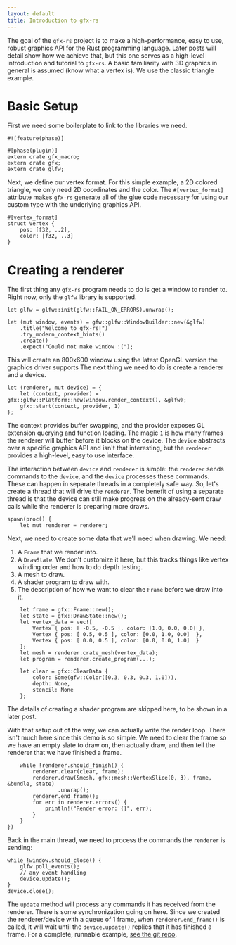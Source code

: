 ```yaml
---
layout: default
title: Introduction to gfx-rs
---
```


The goal of the `gfx-rs` project is to make a high-performance, easy to use,
robust graphics API for the Rust programming language. Later posts will detail
show how we achieve that, but this one serves as a high-level introduction and
tutorial to `gfx-rs`. A basic familiarity with 3D graphics in general is
assumed (know what a vertex is). We use the classic triangle example.

# Basic Setup

First we need some boilerplate to link to the libraries we need.

```
#![feature(phase)]

#[phase(plugin)]
extern crate gfx_macro;
extern crate gfx;
extern crate glfw;
```

Next, we define our vertex format. For this simple example, a 2D colored
triangle, we only need 2D coordinates and the color. The `#[vertex_format]`
attribute makes `gfx-rs` generate all of the glue code necessary for using our
custom type with the underlying graphics API.

```
#[vertex_format]
struct Vertex {
    pos: [f32, ..2],
    color: [f32, ..3]
}
```

# Creating a renderer

The first thing any `gfx-rs` program needs to do is get a window to render to.
Right now, only the `glfw` library is supported.

```
let glfw = glfw::init(glfw::FAIL_ON_ERRORS).unwrap();

let (mut window, events) = gfw::glfw::WindowBuilder::new(&glfw)
    .title("Welcome to gfx-rs!")
    .try_modern_context_hints()
    .create()
    .expect("Could not make window :(");
```

This will create an 800x600 window using the latest OpenGL version the
graphics driver supports The next thing we need to do is create a renderer and
a device.

```
let (renderer, mut device) = {
    let (context, provider) = gfx::glfw::Platform::new(window.render_context(), &glfw);
    gfx::start(context, provider, 1)
};
```

The context provides buffer swapping, and the provider exposes GL extension
querying and function loading. The magic `1` is how many frames the renderer
will buffer before it blocks on the device.  The `device` abstracts over a
specific graphics API and isn't that interesting, but the `renderer` provides
a high-level, easy to use interface.

The interaction between `device` and `renderer` is simple: the `renderer`
sends commands to the `device`, and the `device` processes these commands.
These can happen in separate threads in a completely safe way. So, let's
create a thread that will drive the `renderer`.  The benefit of using a
separate thread is that the device can still make progress on the already-sent
draw calls while the renderer is preparing more draws.

```
spawn(proc() {
    let mut renderer = renderer;
```

Next, we need to create some data that we'll need when drawing. We need:

1. A `Frame` that we render into.
2. A `DrawState`. We don't customize it here, but this tracks things like
   vertex winding order and how to do depth testing.
3. A mesh to draw.
4. A shader program to draw with.
5. The description of how we want to clear the `Frame` before we draw into it.

```
    let frame = gfx::Frame::new();
    let state = gfx::DrawState::new();
    let vertex_data = vec![
        Vertex { pos: [ -0.5, -0.5 ], color: [1.0, 0.0, 0.0] },
        Vertex { pos: [ 0.5, 0.5 ], color: [0.0, 1.0, 0.0]  },
        Vertex { pos: [ 0.0, 0.5 ], color: [0.0, 0.0, 1.0]  }
    ];
    let mesh = renderer.crate_mesh(vertex_data);
    let program = renderer.create_program(...);

    let clear = gfx::ClearData {
        color: Some(gfw::Color([0.3, 0.3, 0.3, 1.0])),
        depth: None,
        stencil: None
    };
```

The details of creating a shader program are skipped here, to be shown in a
later post.

With that setup out of the way, we can actually write the render loop. There
isn't much here since this demo is so simple. We need to clear the frame so we
have an empty slate to draw on, then actually draw, and then tell the renderer
that we have finished a frame.

```
    while !renderer.should_finish() {
        renderer.clear(clear, frame);
        renderer.draw(&mesh, gfx::mesh::VertexSlice(0, 3), frame, &bundle, state)
                .unwrap();
        renderer.end_frame();
        for err in renderer.errors() {
            println!("Render error: {}", err);
        }
    }
})
```

Back in the main thread, we need to process the commands the `renderer` is
sending:

```
while !window.should_close() {
    glfw.poll_events();
    // any event handling
    device.update();
}
device.close();
```

The `update` method will process any commands it has received from the
renderer.  There is some synchronization going on here. Since we created the
renderer/device with a queue of 1 frame, when `renderer.end_frame()` is
called, it will wait until the `device.update()` replies that it has finished
a frame. For a complete, runnable example, [see the git
repo](https://github.com/gfx-rs/gfx-rs/blob/master/src/examples/triangle/main.rs).
